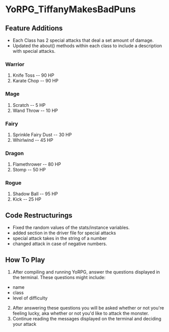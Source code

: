 # YoRPG_TiffanyMakesBadPuns
## Feature Additions

* Each Class has 2 special attacks that deal a set amount of damage. 
* Updated the about() methods within each class to include a description with special attacks.

### Warrior
1. Knife Toss -- 90 HP
2. Karate Chop -- 90 HP
### Mage
1. Scratch -- 5 HP
2. Wand Throw -- 10 HP
### Fairy
1. Sprinkle Fairy Dust -- 30 HP
2. Whirlwind -- 45 HP
### Dragon
1. Flamethrower -- 80 HP
2. Stomp -- 50 HP
### Rogue
1. Shadow Ball -- 95 HP
2. Kick -- 25 HP

## Code Restructurings
* Fixed the random values of the stats/instance variables.
* added section in the driver file for special attacks
* special attack takes in the string of a number
* changed attack in case of negative numbers. 

## How To Play
1. After compiling and running YoRPG, answer the questions displayed in the terminal. These questions might include:
* name
* class
* level of difficulty
2. After answering these questions you will be asked whether or not you're feeling lucky, aka whether or not you'd like to attack the monster.
3. Continue reading the messages displayed on the terminal and deciding your attack


